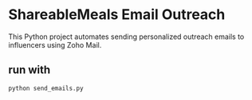 # ShareableMeals Email Outreach

This Python project automates sending personalized outreach emails to influencers using Zoho Mail.

## run with

   ```bash
python send_emails.py

